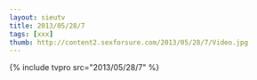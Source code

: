 ```yaml
--- 
layout: sieutv
title: 2013/05/28/7
tags: [xxx]
thumb: http://content2.sexforsure.com/2013/05/28/7/Video.jpg
---
```

{% include tvpro src="2013/05/28/7" %} 
